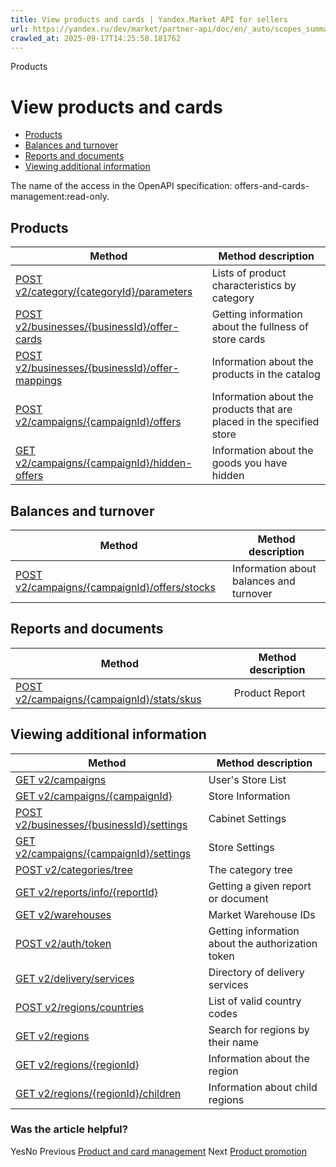 ```yaml
---
title: View products and cards | Yandex.Market API for sellers
url: https://yandex.ru/dev/market/partner-api/doc/en/_auto/scopes_summary/pages/offers-and-cards-management_read-only
crawled_at: 2025-09-17T14:25:58.181762
---
```


Products
# View products and cards
  * [Products](https://yandex.ru/dev/market/partner-api/doc/en/_auto/scopes_summary/pages/en/_auto/scopes_summary/pages/offers-and-cards-management_read-only#products)
  * [Balances and turnover](https://yandex.ru/dev/market/partner-api/doc/en/_auto/scopes_summary/pages/en/_auto/scopes_summary/pages/offers-and-cards-management_read-only#balances-and-turnover)
  * [Reports and documents](https://yandex.ru/dev/market/partner-api/doc/en/_auto/scopes_summary/pages/en/_auto/scopes_summary/pages/offers-and-cards-management_read-only#reports-and-documents)
  * [Viewing additional information](https://yandex.ru/dev/market/partner-api/doc/en/_auto/scopes_summary/pages/en/_auto/scopes_summary/pages/offers-and-cards-management_read-only#common)


The name of the access in the OpenAPI specification: offers-and-cards-management:read-only.
##  [](https://yandex.ru/dev/market/partner-api/doc/en/_auto/scopes_summary/pages/en/_auto/scopes_summary/pages/offers-and-cards-management_read-only#products)Products
**Method** |  **Method description**  
---|---  
[POST v2/category/{categoryId}/parameters](https://yandex.ru/dev/market/partner-api/doc/en/_auto/scopes_summary/pages/en/reference/content/getCategoryContentParameters) |  Lists of product characteristics by category  
[POST v2/businesses/{businessId}/offer-cards](https://yandex.ru/dev/market/partner-api/doc/en/_auto/scopes_summary/pages/en/reference/content/getOfferCardsContentStatus) |  Getting information about the fullness of store cards  
[POST v2/businesses/{businessId}/offer-mappings](https://yandex.ru/dev/market/partner-api/doc/en/_auto/scopes_summary/pages/en/reference/business-assortment/getOfferMappings) |  Information about the products in the catalog  
[POST v2/campaigns/{campaignId}/offers](https://yandex.ru/dev/market/partner-api/doc/en/_auto/scopes_summary/pages/en/reference/assortment/getCampaignOffers) |  Information about the products that are placed in the specified store  
[GET v2/campaigns/{campaignId}/hidden-offers](https://yandex.ru/dev/market/partner-api/doc/en/_auto/scopes_summary/pages/en/reference/assortment/getHiddenOffers) |  Information about the goods you have hidden  
##  [](https://yandex.ru/dev/market/partner-api/doc/en/_auto/scopes_summary/pages/en/_auto/scopes_summary/pages/offers-and-cards-management_read-only#balances-and-turnover)Balances and turnover
**Method** |  **Method description**  
---|---  
[POST v2/campaigns/{campaignId}/offers/stocks](https://yandex.ru/dev/market/partner-api/doc/en/_auto/scopes_summary/pages/en/reference/stocks/getStocks) |  Information about balances and turnover  
##  [](https://yandex.ru/dev/market/partner-api/doc/en/_auto/scopes_summary/pages/en/_auto/scopes_summary/pages/offers-and-cards-management_read-only#reports-and-documents)Reports and documents
**Method** |  **Method description**  
---|---  
[POST v2/campaigns/{campaignId}/stats/skus](https://yandex.ru/dev/market/partner-api/doc/en/_auto/scopes_summary/pages/en/reference/assortment/getGoodsStats) |  Product Report  
##  [](https://yandex.ru/dev/market/partner-api/doc/en/_auto/scopes_summary/pages/en/_auto/scopes_summary/pages/offers-and-cards-management_read-only#common)Viewing additional information
**Method** |  **Method description**  
---|---  
[GET v2/campaigns](https://yandex.ru/dev/market/partner-api/doc/en/_auto/scopes_summary/pages/en/reference/campaigns/getCampaigns) |  User's Store List  
[GET v2/campaigns/{campaignId}](https://yandex.ru/dev/market/partner-api/doc/en/_auto/scopes_summary/pages/en/reference/campaigns/getCampaign) |  Store Information  
[POST v2/businesses/{businessId}/settings](https://yandex.ru/dev/market/partner-api/doc/en/_auto/scopes_summary/pages/en/reference/businesses/getBusinessSettings) |  Cabinet Settings  
[GET v2/campaigns/{campaignId}/settings](https://yandex.ru/dev/market/partner-api/doc/en/_auto/scopes_summary/pages/en/reference/campaigns/getCampaignSettings) |  Store Settings  
[POST v2/categories/tree](https://yandex.ru/dev/market/partner-api/doc/en/_auto/scopes_summary/pages/en/reference/categories/getCategoriesTree) |  The category tree  
[GET v2/reports/info/{reportId}](https://yandex.ru/dev/market/partner-api/doc/en/_auto/scopes_summary/pages/en/reference/reports/getReportInfo) |  Getting a given report or document  
[GET v2/warehouses](https://yandex.ru/dev/market/partner-api/doc/en/_auto/scopes_summary/pages/en/reference/warehouses/getFulfillmentWarehouses) |  Market Warehouse IDs  
[POST v2/auth/token](https://yandex.ru/dev/market/partner-api/doc/en/_auto/scopes_summary/pages/en/reference/auth/getAuthTokenInfo) |  Getting information about the authorization token  
[GET v2/delivery/services](https://yandex.ru/dev/market/partner-api/doc/en/_auto/scopes_summary/pages/en/reference/orders/getDeliveryServices) |  Directory of delivery services  
[POST v2/regions/countries](https://yandex.ru/dev/market/partner-api/doc/en/_auto/scopes_summary/pages/en/reference/regions/getRegionsCodes) |  List of valid country codes  
[GET v2/regions](https://yandex.ru/dev/market/partner-api/doc/en/_auto/scopes_summary/pages/en/reference/regions/searchRegionsByName) |  Search for regions by their name  
[GET v2/regions/{regionId}](https://yandex.ru/dev/market/partner-api/doc/en/_auto/scopes_summary/pages/en/reference/regions/searchRegionsById) |  Information about the region  
[GET v2/regions/{regionId}/children](https://yandex.ru/dev/market/partner-api/doc/en/_auto/scopes_summary/pages/en/reference/regions/searchRegionChildren) |  Information about child regions  
### Was the article helpful?
YesNo
Previous
[Product and card management](https://yandex.ru/dev/market/partner-api/doc/en/_auto/scopes_summary/pages/en/_auto/scopes_summary/pages/offers-and-cards-management)
Next
[Product promotion](https://yandex.ru/dev/market/partner-api/doc/en/_auto/scopes_summary/pages/en/_auto/scopes_summary/pages/promotion)
